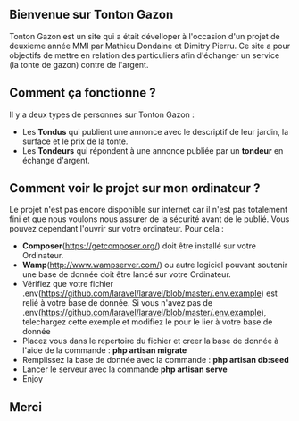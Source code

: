 ## Bienvenue sur Tonton Gazon

Tonton Gazon est un site qui a était dévelloper à l'occasion d'un projet de deuxieme année MMI par Mathieu Dondaine et Dimitry Pierru.
Ce site a pour objectifs de mettre en relation des particuliers afin d'échanger un service (la tonte de gazon) contre de l'argent.

## Comment ça fonctionne ?

Il y a deux types de personnes sur Tonton Gazon :

- Les **Tondus** qui publient une annonce avec le descriptif de leur jardin, la surface et le prix de la tonte.
- Les **Tondeurs** qui répondent à une annonce publiée par un **tondeur** en échange d'argent.

## Comment voir le projet sur mon ordinateur ?

Le projet n'est pas encore disponible sur internet car il n'est pas totalement fini et que nous voulons nous assurer de la sécurité avant de le publié.
Vous pouvez cependant l'ouvrir sur votre ordinateur. Pour cela :

- **Composer**(https://getcomposer.org/) doit être installé sur votre Ordinateur.
- **Wamp**(http://www.wampserver.com/) ou autre logiciel pouvant soutenir une base de donnée doit être lancé sur votre Ordinateur.
- Vérifiez que votre fichier .env(https://github.com/laravel/laravel/blob/master/.env.example) est relié à votre base de donnée. Si vous n'avez pas de .env(https://github.com/laravel/laravel/blob/master/.env.example), telechargez cette exemple et modifiez le pour le lier à votre base de donnée
- Placez vous dans le repertoire du fichier et creer la base de donnée à l'aide de la commande : **php artisan migrate**
- Remplissez la base de donnée avec la commande : **php artisan db:seed**
- Lancer le serveur avec la commande **php artisan serve**
- Enjoy


## Merci